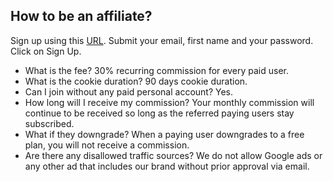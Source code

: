## How to be an affiliate?

Sign up using this [URL](https://gotolstoy.firstpromoter.com/). Submit your email, first name and your password. Click on Sign Up.


- What is the fee? ​30% recurring commission for every paid user.
- What is the cookie duration? ​90 days cookie duration.
- Can I join without any paid personal account? ​Yes.
- How long will I receive my commission? ​Your monthly commission will continue to be received so long as the referred paying users stay subscribed.
- ​What if they downgrade? When a paying user downgrades to a free plan, you will not receive a commission.
- Are there any disallowed traffic sources? ​We do not allow Google ads or any other ad that includes our brand without prior approval via email.
